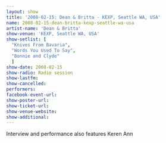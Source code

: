 ```yaml
---
layout: show
title: '2008-02-15: Dean & Britta - KEXP, Seattle WA, USA'
name: 2008-02-15-dean-britta-kexp-seattle-wa-usa
artist-name: 'Dean & Britta'
show-venue: 'KEXP, Seattle WA, USA'
show-setlist: [
  "Knives From Bavaria",
  "Words You Used To Say",
  "Bonnie and Clyde"
  ]
show-date: 2008-02-15
show-radio: Radio session
show-lastfm: 
show-cancelled: 
performers: 
facebook-event-url: 
show-poster-url: 
show-ticket-url: 
show-venue-website: 
show-additional: 
---
```


Interview and performance also features Keren Ann